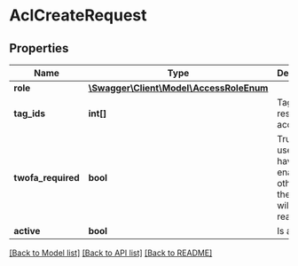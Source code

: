 # AclCreateRequest

## Properties
Name | Type | Description | Notes
------------ | ------------- | ------------- | -------------
**role** | [**\Swagger\Client\Model\AccessRoleEnum**](AccessRoleEnum.md) |  | [optional] 
**tag_ids** | **int[]** | Tags list for restricted access | [optional] 
**twofa_required** | **bool** | Trusted user must have 2FA enabled otherwise the access will be read-only | [optional] 
**active** | **bool** | Is active | [optional] 

[[Back to Model list]](../README.md#documentation-for-models) [[Back to API list]](../README.md#documentation-for-api-endpoints) [[Back to README]](../README.md)



